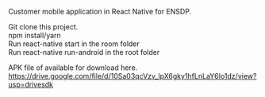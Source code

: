 
Customer mobile application in React Native for ENSDP.

Git clone this project. <br/>
npm install/yarn <br/>
Run react-native start in the room folder<br/>
Run react-native run-android in the root folder<br/>

APK file of available for download here. https://drive.google.com/file/d/10Sa03qcVzv_lpX6gky1hfLnLaY6Io1dz/view?usp=drivesdk
